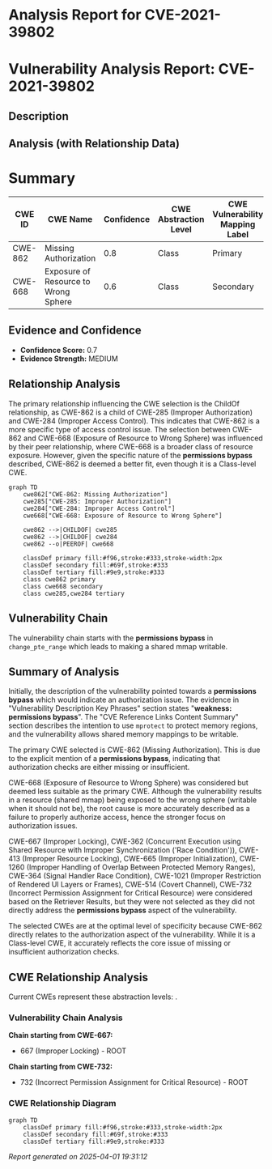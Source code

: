 # Analysis Report for CVE-2021-39802

# Vulnerability Analysis Report: CVE-2021-39802

## Description



## Analysis (with Relationship Data)

# Summary
| CWE ID | CWE Name | Confidence | CWE Abstraction Level | CWE Vulnerability Mapping Label | CWE-Vulnerability Mapping Notes |
|---|---|---|---|---|---|
| CWE-862 | Missing Authorization | 0.8 | Class | Primary | Allowed-with-Review |
| CWE-668 | Exposure of Resource to Wrong Sphere | 0.6 | Class | Secondary | Discouraged |

## Evidence and Confidence

*   **Confidence Score:** 0.7
*   **Evidence Strength:** MEDIUM

## Relationship Analysis
The primary relationship influencing the CWE selection is the ChildOf relationship, as CWE-862 is a child of CWE-285 (Improper Authorization) and CWE-284 (Improper Access Control). This indicates that CWE-862 is a more specific type of access control issue. The selection between CWE-862 and CWE-668 (Exposure of Resource to Wrong Sphere) was influenced by their peer relationship, where CWE-668 is a broader class of resource exposure. However, given the specific nature of the **permissions bypass** described, CWE-862 is deemed a better fit, even though it is a Class-level CWE.

```mermaid
graph TD
    cwe862["CWE-862: Missing Authorization"]
    cwe285["CWE-285: Improper Authorization"]
    cwe284["CWE-284: Improper Access Control"]
    cwe668["CWE-668: Exposure of Resource to Wrong Sphere"]
    
    cwe862 -->|CHILDOF| cwe285
    cwe862 -->|CHILDOF| cwe284
    cwe862 --o|PEEROF| cwe668

    classDef primary fill:#f96,stroke:#333,stroke-width:2px
    classDef secondary fill:#69f,stroke:#333
    classDef tertiary fill:#9e9,stroke:#333
    class cwe862 primary
    class cwe668 secondary
    class cwe285,cwe284 tertiary
```

## Vulnerability Chain
The vulnerability chain starts with the **permissions bypass** in `change_pte_range` which leads to making a shared mmap writable.

## Summary of Analysis
Initially, the description of the vulnerability pointed towards a **permissions bypass** which would indicate an authorization issue. The evidence in "Vulnerability Description Key Phrases" section states "**weakness:** **permissions bypass**". The "CVE Reference Links Content Summary" section describes the intention to use `mprotect` to protect memory regions, and the vulnerability allows shared memory mappings to be writable.

The primary CWE selected is CWE-862 (Missing Authorization). This is due to the explicit mention of a **permissions bypass**, indicating that authorization checks are either missing or insufficient.

CWE-668 (Exposure of Resource to Wrong Sphere) was considered but deemed less suitable as the primary CWE. Although the vulnerability results in a resource (shared mmap) being exposed to the wrong sphere (writable when it should not be), the root cause is more accurately described as a failure to properly authorize access, hence the stronger focus on authorization issues.

CWE-667 (Improper Locking), CWE-362 (Concurrent Execution using Shared Resource with Improper Synchronization ('Race Condition')), CWE-413 (Improper Resource Locking), CWE-665 (Improper Initialization), CWE-1260 (Improper Handling of Overlap Between Protected Memory Ranges), CWE-364 (Signal Handler Race Condition), CWE-1021 (Improper Restriction of Rendered UI Layers or Frames), CWE-514 (Covert Channel), CWE-732 (Incorrect Permission Assignment for Critical Resource) were considered based on the Retriever Results, but they were not selected as they did not directly address the **permissions bypass** aspect of the vulnerability.

The selected CWEs are at the optimal level of specificity because CWE-862 directly relates to the authorization aspect of the vulnerability. While it is a Class-level CWE, it accurately reflects the core issue of missing or insufficient authorization checks.


## CWE Relationship Analysis

Current CWEs represent these abstraction levels: .


### Vulnerability Chain Analysis

**Chain starting from CWE-667:**
- 667 (Improper Locking) - ROOT


**Chain starting from CWE-732:**
- 732 (Incorrect Permission Assignment for Critical Resource) - ROOT



### CWE Relationship Diagram

```mermaid
graph TD
    classDef primary fill:#f96,stroke:#333,stroke-width:2px
    classDef secondary fill:#69f,stroke:#333
    classDef tertiary fill:#9e9,stroke:#333
```



*Report generated on 2025-04-01 19:31:12*
